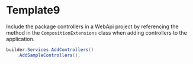 # Template9

Include the package controllers in a WebApi project by referencing the method in the `CompositionExtensions` class when adding controllers to the application.

```csharp
builder.Services.AddControllers()
    .AddSampleControllers();
```

<!-- Optional: Describe the purpose of the controllers in this package. -->